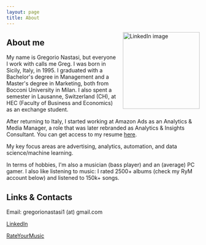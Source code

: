 ```yaml
---
layout: page
title: About
---
```


<img src="https://media.licdn.com/dms/image/v2/C4D03AQH2qTjw4Zg6AQ/profile-displayphoto-shrink_800_800/profile-displayphoto-shrink_800_800/0/1652341651338?e=1733356800&v=beta&t=ZdkLM7JWLZnOUKnjpU0HlQIxADPt13OtQycsK7hWMx0" alt="LinkedIn image" style="float: right; margin-left: 15px; width: 200px;">

## About me
My name is Gregorio Nastasi, but everyone I work with calls me Greg. I was born in Sicily, Italy, in 1995. I graduated with a Bachelor's degree in Management and a Master's degree in Marketing, both from Bocconi University in Milan. I also spent a semester in Lausanne, Switzerland (CH), at HEC (Faculty of Business and Economics) as an exchange student.

After returning to Italy, I started working at Amazon Ads as an Analytics & Media Manager, a role that was later rebranded as Analytics & Insights Consultant. You can get access to my resume [here](https://drive.google.com/file/d/15vwOa1MYKfET57H8fS0rTm2RXjxmFXF1/view?usp=sharing).

My key focus areas are advertising, analytics, automation, and data science/machine learning.

In terms of hobbies, I'm also a musician (bass player) and an (average) PC gamer. I also like listening to music: I rated 2500+ albums (check my RyM account below) and listened to 150k+ songs.

## Links & Contacts
Email: gregorionastasi1 (at) gmail.com

[LinkedIn](https://www.linkedin.com/in/gregorionastasi/)

[RateYourMusic](https://rateyourmusic.com/~Perennial_Quest)
